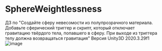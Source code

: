 # SphereWeightlessness
ДЗ по "Создайте сферу невесомости из полупрозрачного материала. Добавьте сферический триггер и скрипт, который отключает гравитацию твёрдого тела, попавшего в сферу. При выходе из триггера телу должна возвращаться гравитация"
 Версия Unity3D 2020.3.29f1
![image](https://user-images.githubusercontent.com/37297335/155732150-be3a6fde-9ab9-48cb-81db-d1203960cdf3.png)
